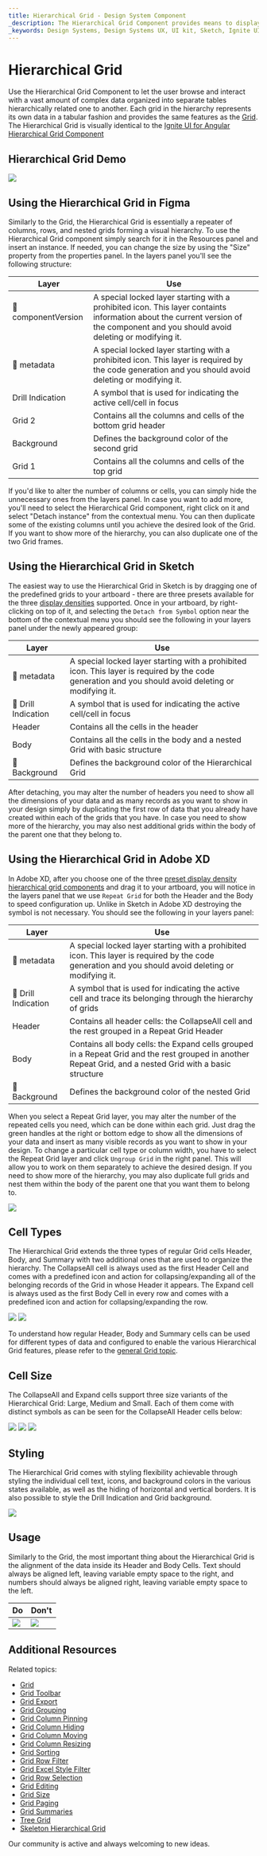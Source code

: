 ```yaml
---
title: Hierarchical Grid - Design System Component
_description: The Hierarchical Grid Component provides means to display and interact with hierarchically related sets of tabular data.
_keywords: Design Systems, Design Systems UX, UI kit, Sketch, Ignite UI for Angular, Sketch to Angular, Sketch to Angular, Angular, Angular Design System, Export code from Sketch, Design Kits for Angular, Sketch HTML, Sketch to HTML, Sketch UI kits, Figma, Figma to Angular, Export code from Figma, Figma HTML, Figma to HTML, Figma UI kits
---
```


# Hierarchical Grid

Use the Hierarchical Grid Component to let the user browse and interact with a vast amount of complex data organized into separate tables hierarchically related one to another. Each grid in the hierarchy represents its own data in a tabular fashion and provides the same features as the [Grid](grid.md). The Hierarchical Grid is visually identical to the [Ignite UI for Angular Hierarchical Grid Component](https://www.infragistics.com/products/ignite-ui-angular/angular/components/hierarchicalgrid/hierarchical_grid.html)

## Hierarchical Grid Demo

<img class="responsive-img" src="../images/hierarchical_grid_demo.png" srcset="../images/hierarchical_grid_demo@2x.png 2x" />

## Using the Hierarchical Grid in Figma
Similarly to the Grid, the Hierarchical Grid is essentially a repeater of columns, rows, and nested grids forming a visual hierarchy. To use the Hierarchical Grid component simply search for it in the Resources panel and insert an instance. If needed, you can change the size by using the "Size" property from the properties panel. In the layers panel you'll see the following structure: 

| Layer                                | Use                                                                                                                                                  |
| ------------------------------------ | ---------------------------------------------------------------------------------------------------------------------------------------------------- |
| 🚫 componentVersion  &nbsp;  | A special locked layer starting with a prohibited icon. This layer containts information about the current version of the component and you should avoid deleting or modifying it. |
| 🚫 metadata | A special locked layer starting with a prohibited icon. This layer is required by the code generation and you should avoid deleting or modifying it. |
| Drill Indication                  | A symbol that is used for indicating the active cell/cell in focus                                                                                                       |
| Grid 2                               | Contains all the columns and cells of the bottom grid header                                                                                                                 |
| Background                                 | Defines the background color of the second grid                                                                            |
| Grid 1              | Contains all the columns and cells of the top grid                                                                                      |

If you'd like to alter the number of columns or cells, you can simply hide the unnecessary ones from the layers panel. In case you want to add more, you'll need to select the Hierarchical Grid component, right click on it and select "Detach instance" from the contextual menu. You can then duplicate some of the existing columns until you achieve the desired look of the Grid. If you want to show more of the hierarchy, you can also duplicate one of the two Grid frames.

## Using the Hierarchical Grid in Sketch

The easiest way to use the Hierarchical Grid in Sketch is by dragging one of the predefined grids to your artboard - there are three presets available for the three [display densities](grid-size.md) supported. Once in your artboard, by right-clicking on top of it, and selecting the `Detach from Symbol` option near the bottom of the contextual menu you should see the following in your layers panel under the newly appeared group:

| Layer                                | Use                                                                                                                                                  |
| ------------------------------------ | ---------------------------------------------------------------------------------------------------------------------------------------------------- |
| 🚫 metadata | A special locked layer starting with a prohibited icon. This layer is required by the code generation and you should avoid deleting or modifying it. |
| 🌈 Drill Indication                  | A symbol that is used for indicating the active cell/cell in focus                                                                                                       |
| Header                               | Contains all the cells in the header                                                                                                                 |
| Body                                 | Contains all the cells in the body and a nested Grid with basic structure                                                                            |
| 🌈 Background                        | Defines the background color of the Hierarchical Grid                                                                                                |

After detaching, you may alter the number of headers you need to show all the dimensions of your data and as many records as you want to show in your design simply by duplicating the first row of data that you already have created within each of the grids that you have. In case you need to show more of the hierarchy, you may also nest additional grids within the body of the parent one that they belong to.

## Using the Hierarchical Grid in Adobe XD

In Adobe XD, after you choose one of the three [preset display density hierarchical grid components](grid-size.md) and drag it to your artboard, you will notice in the layers panel that we use `Repeat Grid` for both the Header and the Body to speed configuration up. Unlike in Sketch in Adobe XD destroying the symbol is not necessary. You should see the following in your layers panel:

| Layer                                | Use                                                                                                                                                  |
| ------------------------------------ | ---------------------------------------------------------------------------------------------------------------------------------------------------- |
| 🚫 metadata | A special locked layer starting with a prohibited icon. This layer is required by the code generation and you should avoid deleting or modifying it. |
| 🌈 Drill Indication                  | A symbol that is used for indicating the active cell and trace its belonging through the hierarchy of grids             |
| Header                               | Contains all header cells: the CollapseAll cell and the rest grouped in a Repeat Grid Header                                                                                                 |
| Body                                 | Contains all body cells: the Expand cells grouped in a Repeat Grid and the rest grouped in another Repeat Grid, and a nested Grid with a basic structure                                                                            |
| 🌈 Background                        | Defines the background color of the nested Grid                                                                                                |

When you select a Repeat Grid layer, you may alter the number of the repeated cells you need, which can be done within each grid. Just drag the green handles at the right or bottom edge to show all the dimensions of your data and insert as many visible records as you want to show in your design. To change a particular cell type or column width, you have to select the Repeat Grid layer and click `Ungroup Grid` in the right panel. This will allow you to work on them separately to achieve the desired design. If you need to show more of the hierarchy, you may also duplicate full grids and nest them within the body of the parent one that you want them to belong to.

<img class="responsive-img" src="../images/hgrid_layers_panel_adobe_xd.png" srcset="../images/hgrid_layers_panel_adobe_xd@2x.png 2x" />

## Cell Types

The Hierarchical Grid extends the three types of regular Grid cells Header, Body, and Summary with two additional ones that are used to organize the hierarchy. The CollapseAll cell is always used as the first Header Cell and comes with a predefined icon and action for collapsing/expanding all of the belonging records of the Grid in whose Header it appears. The Expand cell is always used as the first Body Cell in every row and comes with a predefined icon and action for collapsing/expanding the row.

<img class="responsive-img" src="../images/hierarchical_grid_cell_header.png" srcset="../images/hierarchical_grid_cell_header@2x.png 2x" />
<img class="responsive-img" src="../images/hierarchical_grid_cell_body.png" srcset="../images/hierarchical_grid_cell_body@2x.png 2x" />

To understand how regular Header, Body and Summary cells can be used for different types of data and configured to enable the various Hierarchical Grid features, please refer to the [general Grid topic](grid.md).

## Cell Size

The CollapseAll and Expand cells support three size variants of the Hierarchical Grid: Large, Medium and Small. Each of them come with distinct symbols as can be seen for the CollapseAll Header cells below:

<img class="responsive-img" src="../images/hierarchical_grid_cell_header_large.png" srcset="../images/hierarchical_grid_cell_header_large@2x.png 2x" />
<img class="responsive-img" src="../images/hierarchical_grid_cell_header_medium.png" srcset="../images/hierarchical_grid_cell_header_medium@2x.png 2x" />
<img class="responsive-img" src="../images/hierarchical_grid_cell_header_small.png" srcset="../images/hierarchical_grid_cell_header_small@2x.png 2x" />

## Styling

The Hierarchical Grid comes with styling flexibility achievable through styling the individual cell text, icons, and background colors in the various states available, as well as the hiding of horizontal and vertical borders. It is also possible to style the Drill Indication and Grid background.

<img class="responsive-img" src="../images/hierarchical_grid_styling.png" srcset="../images/hierarchical_grid_styling@2x.png 2x" />

## Usage

Similarly to the Grid, the most important thing about the Hierarchical Grid is the alignment of the data inside its Header and Body Cells. Text should always be aligned left, leaving variable empty space to the right, and numbers should always be aligned right, leaving variable empty space to the left.

| Do                                                                                                | Don't                                                                                                 |
| ------------------------------------------------------------------------------------------------- | ----------------------------------------------------------------------------------------------------- |
| <img class="responsive-img" src="../images/grid_do1.png" srcset="../images/grid_do1@2x.png 2x" /> | <img class="responsive-img" src="../images/grid_dont1.png" srcset="../images/grid_dont1@2x.png 2x" /> |

## Additional Resources

Related topics:

- [Grid](grid.md)
- [Grid Toolbar](grid-toolbar.md)
- [Grid Export](grid-export.md)
- [Grid Grouping](grid-grouping.md)
- [Grid Column Pinning](grid-column-pinning.md)
- [Grid Column Hiding](grid-column-hiding.md)
- [Grid Column Moving](grid-column-moving.md)
- [Grid Column Resizing](grid-column-resizing.md)
- [Grid Sorting](grid-sorting.md)
- [Grid Row Filter](grid-row-filter.md)
- [Grid Excel Style Filter](grid-excel-style-filter.md)
- [Grid Row Selection](grid-row-selection.md)
- [Grid Editing](grid-editing.md)
- [Grid Size](grid-size.md)
- [Grid Paging](grid-paging.md)
- [Grid Summaries](grid-summaries.md)
- [Tree Grid](tree-grid.md)
- [Skeleton Hierarchical Grid](hierarchical-grid-skeleton.md)
  <div class="divider--half"></div>

Our community is active and always welcoming to new ideas.
